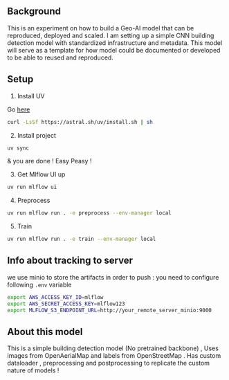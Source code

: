 ## Background

This is an experiment on how to build a Geo-AI model that can be reproduced, deployed and scaled. I am setting up a simple CNN building detection model with standardized infrastructure and metadata. This model will serve as a template for how model could be documented or developed to be able to reused and reproduced.

## Setup 

1. Install UV 

Go [here](https://docs.astral.sh/uv/getting-started/installation/) 
```bash
curl -LsSf https://astral.sh/uv/install.sh | sh
```

2. Install project 

```bash
uv sync
```

& you are done ! Easy Peasy ! 

3. Get Mlflow UI up 

```bash 
uv run mlflow ui
```

4. Preprocess
```bash 
uv run mlflow run . -e preprocess --env-manager local
```

5. Train 

```bash 
uv run mlflow run . -e train --env-manager local

```

## Info about tracking to server 

we use minio to store the artifacts in order to push : you need to configure following `.env` variable 

```bash
export AWS_ACCESS_KEY_ID=mlflow
export AWS_SECRET_ACCESS_KEY=mlflow123
export MLFLOW_S3_ENDPOINT_URL=http://your_remote_server_minio:9000
```

## About this model 

This is a simple building detection model (No pretrained backbone) , Uses images from OpenAerialMap and labels from OpenStreetMap . Has custom dataloader , preprocessing and postprocessing to replicate the custom nature of models ! 